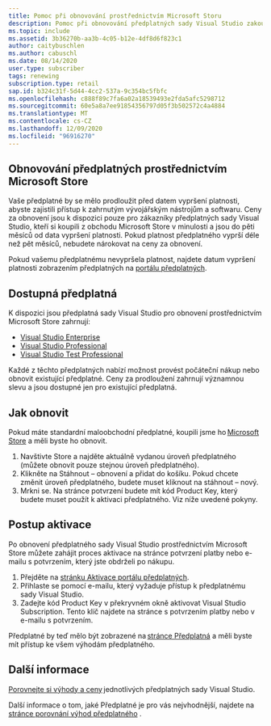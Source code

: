 ```yaml
---
title: Pomoc při obnovování prostřednictvím Microsoft Storu
description: Pomoc při obnovování předplatných sady Visual Studio zakoupených z obchodu Microsoft Store
ms.topic: include
ms.assetid: 3b36270b-aa3b-4c05-b12e-4df8d6f823c1
author: caitybuschlen
ms.author: cabuschl
ms.date: 08/14/2020
user.type: subscriber
tags: renewing
subscription.type: retail
sap.id: b324c31f-5d44-4cc2-537a-9c354bc5fbfc
ms.openlocfilehash: c888f89c7fa6a02a18539493e2fda5afc5298712
ms.sourcegitcommit: 60e5a8a7ee91854356797d05f3b502572c4a4884
ms.translationtype: MT
ms.contentlocale: cs-CZ
ms.lasthandoff: 12/09/2020
ms.locfileid: "96916270"
---
```

## <a name="renewing-subscriptions-through-microsoft-store"></a>Obnovování předplatných prostřednictvím Microsoft Store 

Vaše předplatné by se mělo prodloužit před datem vypršení platnosti, abyste zajistili přístup k zahrnutým vývojářským nástrojům a softwaru. Ceny za obnovení jsou k dispozici pouze pro zákazníky předplatných sady Visual Studio, kteří si koupili z obchodu Microsoft Store v minulosti a jsou do pěti měsíců od data vypršení platnosti. Pokud platnost předplatného vyprší déle než pět měsíců, nebudete nárokovat na ceny za obnovení. 

Pokud vašemu předplatnému nevypršela platnost, najdete datum vypršení platnosti zobrazením předplatných na [portálu předplatných](https://my.visualstudio.com/subscriptions). 

## <a name="subscriptions-available"></a>Dostupná předplatná 

K dispozici jsou předplatná sady Visual Studio pro obnovení prostřednictvím Microsoft Store zahrnují: 

* [Visual Studio Enterprise](https://www.microsoft.com/en-us/p/visual-studio-enterprise-subscription/DG7GMGF0DST4/0003?rtc=1&activetab=pivot:overviewtab) 
* [Visual Studio Professional](https://www.microsoft.com/p/visual-studio-professional-subscription/dg7gmgf0dst3?activetab=pivot%3aoverviewtab) 
* [Visual Studio Test Professional](https://www.microsoft.com/p/visual-studio-test-professional-subscription/dg7gmgf0dst6?activetab=pivot%3aoverviewtab) 

Každé z těchto předplatných nabízí možnost provést počáteční nákup nebo obnovit existující předplatné. Ceny za prodloužení zahrnují významnou slevu a jsou dostupné jen pro existující předplatná.  

## <a name="how-to-renew"></a>Jak obnovit 

Pokud máte standardní maloobchodní předplatné, koupili jsme ho [Microsoft Store](https://www.microsoft.com/store) a měli byste ho obnovit.  

1. Navštivte Store a najděte aktuálně vydanou úroveň předplatného (můžete obnovit pouze stejnou úroveň předplatného). 
1. Klikněte na Stáhnout – obnovení a přidat do košíku. Pokud chcete změnit úroveň předplatného, budete muset kliknout na stáhnout – nový.  
1. Mrkni se. Na stránce potvrzení budete mít kód Product Key, který budete muset použít k aktivaci předplatného. Viz níže uvedené pokyny. 

## <a name="how-to-activate"></a>Postup aktivace  

Po obnovení předplatného sady Visual Studio prostřednictvím Microsoft Store můžete zahájit proces aktivace na stránce potvrzení platby nebo e-mailu s potvrzením, který jste obdrželi po nákupu. 

1. Přejděte na [stránku Aktivace portálu předplatných](https://my.visualstudio.com/subscriptions/activate). 
1. Přihlaste se pomocí e-mailu, který vyžaduje přístup k předplatnému sady Visual Studio. 
1. Zadejte kód Product Key v překryvném okně aktivovat Visual Studio Subscription. Tento klíč najdete na stránce s potvrzením platby nebo v e-mailu s potvrzením. 

Předplatné by teď mělo být zobrazené na [stránce Předplatná](https://my.visualstudio.com/subscriptions) a měli byste mít přístup ke všem výhodám předplatného. 

## <a name="more-information"></a>Další informace 

[Porovnejte si výhody a ceny](https://visualstudio.microsoft.com/vs/pricing/) jednotlivých předplatných sady Visual Studio. 

Další informace o tom, jaké Předplatné je pro vás nejvhodnější, najdete na [stránce porovnání výhod předplatného](https://visualstudio.microsoft.com/vs/benefits/) .